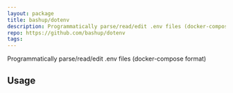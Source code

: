 ```yaml
---
layout: package
title: bashup/dotenv
description: Programmatically parse/read/edit .env files (docker-compose format)
repo: https://github.com/bashup/dotenv
tags:
---
```

 
Programmatically parse/read/edit .env files (docker-compose format)
 
## Usage
 
